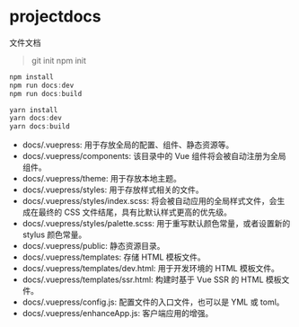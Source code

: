 # projectdocs

文件文档

> git init
> npm init

```ts
npm install
npm run docs:dev
npm run docs:build
```

```ts
yarn install
yarn docs:dev
yarn docs:build
```

- docs/.vuepress: 用于存放全局的配置、组件、静态资源等。
- docs/.vuepress/components: 该目录中的 Vue 组件将会被自动注册为全局组件。
- docs/.vuepress/theme: 用于存放本地主题。
- docs/.vuepress/styles: 用于存放样式相关的文件。
- docs/.vuepress/styles/index.scss: 将会被自动应用的全局样式文件，会生成在最终的 CSS 文件结尾，具有比默认样式更高的优先级。
- docs/.vuepress/styles/palette.scss: 用于重写默认颜色常量，或者设置新的 stylus 颜色常量。
- docs/.vuepress/public: 静态资源目录。
- docs/.vuepress/templates: 存储 HTML 模板文件。
- docs/.vuepress/templates/dev.html: 用于开发环境的 HTML 模板文件。
- docs/.vuepress/templates/ssr.html: 构建时基于 Vue SSR 的 HTML 模板文件。
- docs/.vuepress/config.js: 配置文件的入口文件，也可以是 YML 或 toml。
- docs/.vuepress/enhanceApp.js: 客户端应用的增强。
